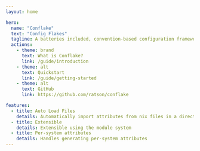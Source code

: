 ```yaml
---
layout: home

hero:
  name: "Conflake"
  text: "Config Flakes"
  tagline: A batteries included, convention-based configuration framework for Nix Flakes.
  actions:
    - theme: brand
      text: What is Conflake?
      link: /guide/introduction
    - theme: alt
      text: Quickstart
      link: /guide/getting-started
    - theme: alt
      text: GitHub
      link: https://github.com/ratson/conflake

features:
  - title: Auto Load Files
    details: Automatically import attributes from nix files in a directory  (default `./nix`)
  - title: Extensible
    details: Extensible using the module system
  - title: Per-system attributes
    details: Handles generating per-system attributes
---
```

